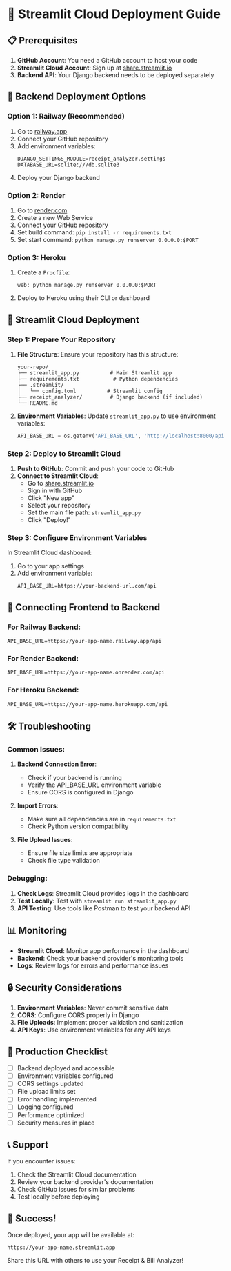 # 🚀 Streamlit Cloud Deployment Guide

## 📋 Prerequisites

1. **GitHub Account**: You need a GitHub account to host your code
2. **Streamlit Cloud Account**: Sign up at [share.streamlit.io](https://share.streamlit.io)
3. **Backend API**: Your Django backend needs to be deployed separately

## 🔧 Backend Deployment Options

### Option 1: Railway (Recommended)
1. Go to [railway.app](https://railway.app)
2. Connect your GitHub repository
3. Add environment variables:
   ```
   DJANGO_SETTINGS_MODULE=receipt_analyzer.settings
   DATABASE_URL=sqlite:///db.sqlite3
   ```
4. Deploy your Django backend

### Option 2: Render
1. Go to [render.com](https://render.com)
2. Create a new Web Service
3. Connect your GitHub repository
4. Set build command: `pip install -r requirements.txt`
5. Set start command: `python manage.py runserver 0.0.0.0:$PORT`

### Option 3: Heroku
1. Create a `Procfile`:
   ```
   web: python manage.py runserver 0.0.0.0:$PORT
   ```
2. Deploy to Heroku using their CLI or dashboard

## 🎯 Streamlit Cloud Deployment

### Step 1: Prepare Your Repository

1. **File Structure**: Ensure your repository has this structure:
   ```
   your-repo/
   ├── streamlit_app.py          # Main Streamlit app
   ├── requirements.txt           # Python dependencies
   ├── .streamlit/
   │   └── config.toml          # Streamlit config
   ├── receipt_analyzer/         # Django backend (if included)
   └── README.md
   ```

2. **Environment Variables**: Update `streamlit_app.py` to use environment variables:
   ```python
   API_BASE_URL = os.getenv('API_BASE_URL', 'http://localhost:8000/api')
   ```

### Step 2: Deploy to Streamlit Cloud

1. **Push to GitHub**: Commit and push your code to GitHub
2. **Connect to Streamlit Cloud**:
   - Go to [share.streamlit.io](https://share.streamlit.io)
   - Sign in with GitHub
   - Click "New app"
   - Select your repository
   - Set the main file path: `streamlit_app.py`
   - Click "Deploy!"

### Step 3: Configure Environment Variables

In Streamlit Cloud dashboard:
1. Go to your app settings
2. Add environment variable:
   ```
   API_BASE_URL=https://your-backend-url.com/api
   ```

## 🔗 Connecting Frontend to Backend

### For Railway Backend:
```
API_BASE_URL=https://your-app-name.railway.app/api
```

### For Render Backend:
```
API_BASE_URL=https://your-app-name.onrender.com/api
```

### For Heroku Backend:
```
API_BASE_URL=https://your-app-name.herokuapp.com/api
```

## 🛠️ Troubleshooting

### Common Issues:

1. **Backend Connection Error**:
   - Check if your backend is running
   - Verify the API_BASE_URL environment variable
   - Ensure CORS is configured in Django

2. **Import Errors**:
   - Make sure all dependencies are in `requirements.txt`
   - Check Python version compatibility

3. **File Upload Issues**:
   - Ensure file size limits are appropriate
   - Check file type validation

### Debugging:

1. **Check Logs**: Streamlit Cloud provides logs in the dashboard
2. **Test Locally**: Test with `streamlit run streamlit_app.py`
3. **API Testing**: Use tools like Postman to test your backend API

## 📊 Monitoring

- **Streamlit Cloud**: Monitor app performance in the dashboard
- **Backend**: Check your backend provider's monitoring tools
- **Logs**: Review logs for errors and performance issues

## 🔒 Security Considerations

1. **Environment Variables**: Never commit sensitive data
2. **CORS**: Configure CORS properly in Django
3. **File Uploads**: Implement proper validation and sanitization
4. **API Keys**: Use environment variables for any API keys

## 🚀 Production Checklist

- [ ] Backend deployed and accessible
- [ ] Environment variables configured
- [ ] CORS settings updated
- [ ] File upload limits set
- [ ] Error handling implemented
- [ ] Logging configured
- [ ] Performance optimized
- [ ] Security measures in place

## 📞 Support

If you encounter issues:
1. Check the Streamlit Cloud documentation
2. Review your backend provider's documentation
3. Check GitHub issues for similar problems
4. Test locally before deploying

## 🎉 Success!

Once deployed, your app will be available at:
```
https://your-app-name.streamlit.app
```

Share this URL with others to use your Receipt & Bill Analyzer! 